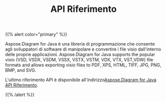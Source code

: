 ﻿---
title: API Riferimento
type: docs
weight: 70
url: /it/java/api-reference/
---
{{% alert color="primary" %}} 

Aspose.Diagram for Java è una libreria di programmazione che consente agli sviluppatori di software di manipolare e convertire i file visio dall'interno delle proprie applicazioni. Aspose.Diagram for Java supports the popular visio (VSD, VSDX, VSDM, VSSX, VSTX, VSTM, VDX, VTX, VST,VDW) file formats and allows exporting visio files to PDF, XPS, HTML, TIFF, JPG, PNG, BMP, and SVG.

L'ultimo riferimento API è disponibile all'indirizzo[Aspose.Diagram for Java API Riferimento](https://reference.aspose.com/diagram/java).

{{% /alert %}}
